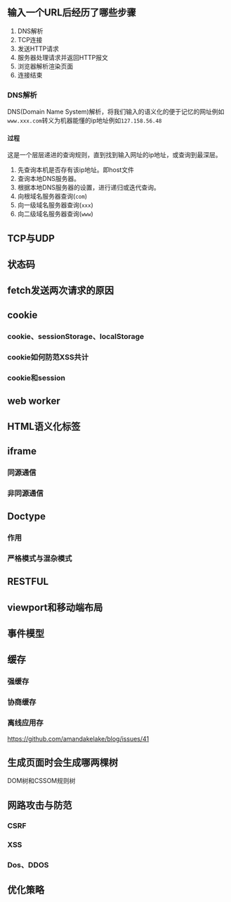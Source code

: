 ## 输入一个URL后经历了哪些步骤

1. DNS解析
2. TCP连接
3. 发送HTTP请求
4. 服务器处理请求并返回HTTP报文
5. 浏览器解析渲染页面
6. 连接结束

### DNS解析

DNS(Domain Name System)解析，将我们输入的语义化的便于记忆的网址例如`www.xxx.com`转义为机器能懂的ip地址例如`127.158.56.48`

#### 过程

这是一个层层递进的查询规则，直到找到输入网址的ip地址，或查询到最深层。

1. 先查询本机是否存有该ip地址。即host文件
2. 查询本地DNS服务器。
3. 根据本地DNS服务器的设置，进行递归或迭代查询。
4. 向根域名服务器查询(`com`)
5. 向一级域名服务器查询(`xxx`)
6. 向二级域名服务器查询(`www`)







## TCP与UDP





## 状态码



## fetch发送两次请求的原因



## cookie

### cookie、sessionStorage、localStorage

### cookie如何防范XSS共计

### cookie和session





## web worker



## HTML语义化标签



## iframe

### 同源通信

### 非同源通信





## Doctype

### 作用

### 严格模式与混杂模式



## RESTFUL



## viewport和移动端布局



## 事件模型


## 缓存

### 强缓存

### 协商缓存

### 离线应用存

https://github.com/amandakelake/blog/issues/41



## 生成页面时会生成哪两棵树

DOM树和CSSOM规则树



## 网路攻击与防范

### CSRF



### XSS



### Dos、DDOS



## 优化策略



